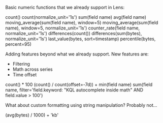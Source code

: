 Basic numeric functions that we already support in Lens:

count()
count(normalize_unit='1s')
sum(field name)
avg(field name)
moving_average(sum(field name), window=5)
moving_average(sum(field name), window=5, normalize_unit='1s')
counter_rate(field name, normalize_unit='1s')
differences(count())
differences(sum(bytes), normalize_unit='1s')
last_value(bytes, sort=timestamp)
percentile(bytes, percent=95)

Adding features beyond what we already support. New features are:

* Filtering
* Math across series
* Time offset

count() * 100
(count() / count(offset=-7d)) + min(field name)
sum(field name, filter='field.keyword: "KQL autocomplete inside math" AND field.value > 100')

What about custom formatting using string manipulation? Probably not...

(avg(bytes) / 1000) + 'kb'
  